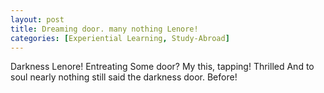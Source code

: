 ```yaml
---
layout: post
title: Dreaming door. many nothing Lenore!
categories: [Experiential Learning, Study-Abroad]
---
```


Darkness Lenore! Entreating Some door? My this, tapping! Thrilled And to soul
nearly nothing still said the darkness door. Before!
